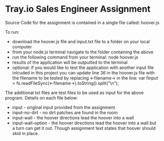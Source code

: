 # Tray.io Sales Engineer Assignment

Source Code for the assignment is contained in a single file called: hoover.js

To run:

* download the hoover.js file and input.txt file to a folder on your local computer
* from your node.js terminal navigate to the folder containing the above
* run the following command from your terminal: node hoover.js
* results of the application will be outputted to the terminal
* optional: if you would like to test the application with another input file inlcuded in this project you can update line 36 in the hoover.js file with the filename to be tested by replacing <-filename-> in the line: var finput = fs.readFileSync(<-filename->).toString().split("\n");

The additional txt files are test files to be used as input for the above program. Details on each file below:

* input - original input provided from the assignment
* input-no-dirt - no dirt patches are found in the room
* input-wall - the hoover directions lead the hoover into a wall
* input-wall-option - the hoover directions lead the hoover into a wall but a turn can get it out. Though assignment text states that hoover should skid in place. 
